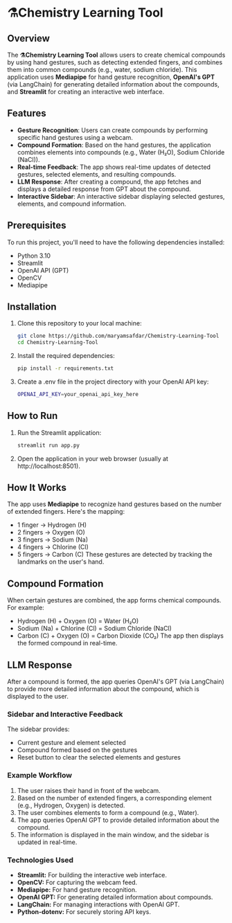 # ⚗️Chemistry Learning Tool

## Overview

The **⚗️Chemistry Learning Tool** allows users to create chemical compounds by using hand gestures, such as detecting extended fingers, and combines them into common compounds (e.g., water, sodium chloride). This application uses **Mediapipe** for hand gesture recognition, **OpenAI's GPT** (via LangChain) for generating detailed information about the compounds, and **Streamlit** for creating an interactive web interface.

## Features

- **Gesture Recognition**: Users can create compounds by performing specific hand gestures using a webcam.
- **Compound Formation**: Based on the hand gestures, the application combines elements into compounds (e.g., Water (H₂O), Sodium Chloride (NaCl)).
- **Real-time Feedback**: The app shows real-time updates of detected gestures, selected elements, and resulting compounds.
- **LLM Response**: After creating a compound, the app fetches and displays a detailed response from GPT about the compound.
- **Interactive Sidebar**: An interactive sidebar displaying selected gestures, elements, and compound information.

## Prerequisites

To run this project, you'll need to have the following dependencies installed:

- Python 3.10
- Streamlit
- OpenAI API (GPT)
- OpenCV
- Mediapipe

## Installation

1. Clone this repository to your local machine:
   ```bash
   git clone https://github.com/maryamsafdar/Chemistry-Learning-Tool
   cd Chemistry-Learning-Tool
   ```

2. Install the required dependencies:
   ```bash
   pip install -r requirements.txt
   ```
3. Create a .env file in the project directory with your OpenAI API key:
   ```bash
   OPENAI_API_KEY=your_openai_api_key_here

   ```

## How to Run

1. Run the Streamlit application:
   ```bash 
   streamlit run app.py
   ```

2. Open the application in your web browser (usually at http://localhost:8501).

## How It Works

The app uses **Mediapipe** to recognize hand gestures based on the number of extended fingers. Here's the mapping:

- 1 finger -> Hydrogen (H)
- 2 fingers -> Oxygen (O)
- 3 fingers -> Sodium (Na)
- 4 fingers -> Chlorine (Cl)
- 5 fingers -> Carbon (C)
These gestures are detected by tracking the landmarks on the user's hand.


## Compound Formation

When certain gestures are combined, the app forms chemical compounds. For example:

- Hydrogen (H) + Oxygen (O) = Water (H₂O)
- Sodium (Na) + Chlorine (Cl) = Sodium Chloride (NaCl)
- Carbon (C) + Oxygen (O) = Carbon Dioxide (CO₂)
The app then displays the formed compound in real-time.


## LLM Response
After a compound is formed, the app queries OpenAI's GPT (via LangChain) to provide more detailed information about the compound, which is displayed to the user.

### Sidebar and Interactive Feedback
The sidebar provides:

- Current gesture and element selected
- Compound formed based on the gestures
- Reset button to clear the selected elements and gestures

### Example Workflow
1. The user raises their hand in front of the webcam.
2. Based on the number of extended fingers, a corresponding element (e.g., Hydrogen, Oxygen) is detected.
3. The user combines elements to form a compound (e.g., Water).
3. The app queries OpenAI GPT to provide detailed information about the compound.
4. The information is displayed in the main window, and the sidebar is updated in real-time.

### Technologies Used

- **Streamlit:** For building the interactive web interface.
- **OpenCV:** For capturing the webcam feed.
- **Mediapipe:** For hand gesture recognition.
- **OpenAI GPT:** For generating detailed information about compounds.
- **LangChain:** For managing interactions with OpenAI GPT.
- **Python-dotenv:** For securely storing API keys.
